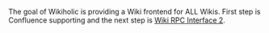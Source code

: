 The goal of Wikiholic is providing a Wiki frontend for ALL Wikis. First step is Confluence supporting and the next step is [Wiki RPC Interface 2](http://www.jspwiki.org/wiki/WikiRPCInterface2).
